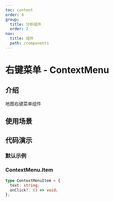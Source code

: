 ```yaml
---
toc: content
order: 4
group:
  title: 分析组件
  order: 2
nav:
  title: 组件
  path: /components
---
```


# 右键菜单 - ContextMenu

## 介绍

地图右键菜单组件

## 使用场景

## 代码演示

### 默认示例

<code src="./demos/default.tsx" defaultShowCode></code>

<API></API>

### ContextMenu.Item

```ts
type ContextMenuItem = {
  text: string;
  onClick?: () => void;
};
```
